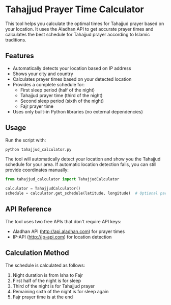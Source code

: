 # Tahajjud Prayer Time Calculator

This tool helps you calculate the optimal times for Tahajjud prayer based on your location. It uses the Aladhan API to get accurate prayer times and calculates the best schedule for Tahajjud prayer according to Islamic traditions.

## Features

- Automatically detects your location based on IP address
- Shows your city and country
- Calculates prayer times based on your detected location
- Provides a complete schedule for:
  - First sleep period (half of the night)
  - Tahajjud prayer time (third of the night)
  - Second sleep period (sixth of the night)
  - Fajr prayer time
- Uses only built-in Python libraries (no external dependencies)

## Usage

Run the script with:
```bash
python tahajjud_calculator.py
```

The tool will automatically detect your location and show you the Tahajjud schedule for your area. If automatic location detection fails, you can still provide coordinates manually:

```python
from tahajjud_calculator import TahajjudCalculator

calculator = TahajjudCalculator()
schedule = calculator.get_schedule(latitude, longitude)  # Optional parameters
```

## API Reference

The tool uses two free APIs that don't require API keys:
- Aladhan API (http://api.aladhan.com) for prayer times
- IP-API (http://ip-api.com) for location detection

## Calculation Method

The schedule is calculated as follows:
1. Night duration is from Isha to Fajr
2. First half of the night is for sleep
3. Third of the night is for Tahajjud prayer
4. Remaining sixth of the night is for sleep again
5. Fajr prayer time is at the end 